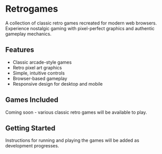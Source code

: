 # Retrogames

A collection of classic retro games recreated for modern web browsers. Experience nostalgic gaming with pixel-perfect graphics and authentic gameplay mechanics.

## Features

- Classic arcade-style games
- Retro pixel art graphics
- Simple, intuitive controls
- Browser-based gameplay
- Responsive design for desktop and mobile

## Games Included

Coming soon - various classic retro games will be available to play.

## Getting Started

Instructions for running and playing the games will be added as development progresses.